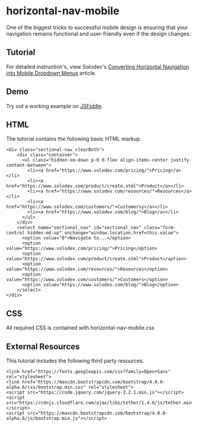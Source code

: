 # horizontal-nav-mobile

One of the biggest tricks to successful mobile design is ensuring that your navigation remains functional and user-friendly even if the design changes.


  		  
## Tutorial		  
For detailed instruction's, view Solodev's [Converting Horizontal Navigation into Mobile Dropdown Menus](https://www.solodev.com/blog/web-design/converting-horizontal-navigation-into-mobile-dropdown-menus.stml) article.
 
## Demo
  		  
Try out a working example on [JSFiddle](https://jsfiddle.net/solodev/v841y4he/).

## HTML

The tutorial contains the following basic HTML markup.

```
<div class="sectional-nav clearBoth">
	<div class="container">
	  <ul class="hidden-sm-down p-0 d-flex align-items-center justify-content-between">
		<li><a href="https://www.solodev.com/pricing/">Pricing</a></li>
		<li><a href="https://www.solodev.com/product/create.stml">Product</a></li>
		<li><a href="https://www.solodev.com/resources/">Resources</a></li>
		<li><a href="https://www.solodev.com/customers/">Customersy</a></li>
		<li><a href="https://www.solodev.com/blog/">Blog</a></li>
	  </ul> 
	</div>
	<select name="sectional_nav" id="sectional_nav" class="form-control hidden-md-up" onchange="window.location.href=this.value">
	  <option value="0">Navigate to...</option>
	  <option value="https://www.solodev.com/pricing/">Pricing</option>
	  <option value="https://www.solodev.com/product/create.stml">Product</option>
	  <option value="https://www.solodev.com/resources/">Resources</option>
	  <option value="https://www.solodev.com/customers/">Customers</option>
	  <option value="https://www.solodev.com/blog/">Blog</option>
	</select>
</div>

```

## CSS

All required CSS is contained with horizontal-nav-mobile.css


## External Resources

This tutorial includes the following third party resources.

```
<link href="https://fonts.googleapis.com/css?family=Open+Sans" rel="stylesheet">
<link href="https://maxcdn.bootstrapcdn.com/bootstrap/4.0.0-alpha.6/css/bootstrap.min.css" rel="stylesheet">
<script src="https://code.jquery.com/jquery-3.2.1.min.js"></script>
<script src="https://cdnjs.cloudflare.com/ajax/libs/tether/1.4.0/js/tether.min.js"></script>
<script src="https://maxcdn.bootstrapcdn.com/bootstrap/4.0.0-alpha.6/js/bootstrap.min.js"></script>
```

